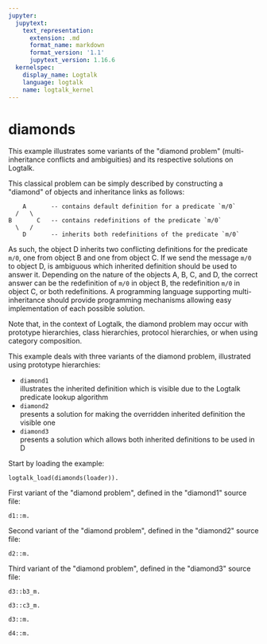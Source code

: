 ```yaml
---
jupyter:
  jupytext:
    text_representation:
      extension: .md
      format_name: markdown
      format_version: '1.1'
      jupytext_version: 1.16.6
  kernelspec:
    display_name: Logtalk
    language: logtalk
    name: logtalk_kernel
---
```


<!--
________________________________________________________________________

This file is part of Logtalk <https://logtalk.org/>  
SPDX-FileCopyrightText: 1998-2025 Paulo Moura <pmoura@logtalk.org>  
SPDX-License-Identifier: Apache-2.0

Licensed under the Apache License, Version 2.0 (the "License");
you may not use this file except in compliance with the License.
You may obtain a copy of the License at

    http://www.apache.org/licenses/LICENSE-2.0

Unless required by applicable law or agreed to in writing, software
distributed under the License is distributed on an "AS IS" BASIS,
WITHOUT WARRANTIES OR CONDITIONS OF ANY KIND, either express or implied.
See the License for the specific language governing permissions and
limitations under the License.
________________________________________________________________________
-->

# diamonds

This example illustrates some variants of the "diamond problem" 
(multi-inheritance conflicts and ambiguities) and its respective 
solutions on Logtalk.

This classical problem can be simply described by constructing a 
"diamond" of objects and inheritance links as follows:

```text
    A       -- contains default definition for a predicate `m/0`
  /   \
B       C   -- contains redefinitions of the predicate `m/0`
  \   /
    D       -- inherits both redefinitions of the predicate `m/0`
```

As such, the object D inherits two conflicting definitions for the 
predicate `m/0`, one from object B and one from object C. If we send 
the message `m/0` to object D, is ambiguous which inherited definition 
should be used to answer it. Depending on the nature of the objects 
A, B, C, and D, the correct answer can be the redefinition of `m/0` in 
object B, the redefinition `m/0` in object C, or both redefinitions.
A programming language supporting multi-inheritance should provide 
programming mechanisms allowing easy implementation of each possible 
solution.

Note that, in the context of Logtalk, the diamond problem may occur with 
prototype hierarchies, class hierarchies, protocol hierarchies, or when 
using category composition.

This example deals with three variants of the diamond problem, illustrated 
using prototype hierarchies:

- `diamond1`  
	illustrates the inherited definition which is visible due to the
	Logtalk predicate lookup algorithm
- `diamond2`  
	presents a solution for making the overridden inherited definition 
	the visible one
- `diamond3`  
	presents a solution which allows both inherited definitions to be 
	used in D

Start by loading the example:

```logtalk
logtalk_load(diamonds(loader)).
```

First variant of the "diamond problem", defined in the "diamond1" source file:

```logtalk
d1::m.
```

<!--
Redefinition of method m/0 in object b1

true.
-->

Second variant of the "diamond problem", defined in the "diamond2" source file:

```logtalk
d2::m.
```

<!--
Redefinition of method m/0 in object c2

true.
-->

Third variant of the "diamond problem", defined in the "diamond3" source file:

```logtalk
d3::b3_m.
```

<!--
Redefinition of method m/0 in object b3

true.
-->

```logtalk
d3::c3_m.
```

<!--
Redefinition of method m/0 in object c3

true.
-->

```logtalk
d3::m.
```

<!--
Redefinition of method m/0 in object b3

true.
-->

```logtalk
d4::m.
```

<!--
Redefinition of method m/0 in object b3
Redefinition of method m/0 in object c3

true.
-->
